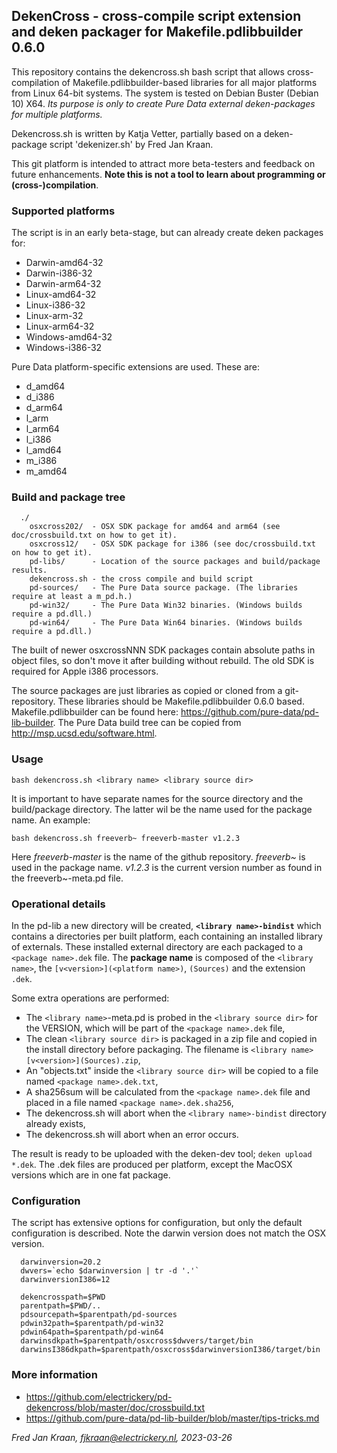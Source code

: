 ## DekenCross - cross-compile script extension and deken packager for Makefile.pdlibbuilder 0.6.0

This repository contains the dekencross.sh bash script that allows cross-compilation of Makefile.pdlibbuilder-based libraries for all major platforms from Linux 64-bit systems. The system is tested on Debian Buster (Debian 10) X64.
*Its purpose is only to create Pure Data external deken-packages for multiple platforms.*

Dekencross.sh is written by Katja Vetter, partially based on a deken-package script 'dekenizer.sh' by Fred Jan Kraan.

This git platform is intended to attract more beta-testers and feedback on future enhancements. **Note this is not a tool to learn about programming or (cross-)compilation**. 

### Supported platforms

The script is in an early beta-stage, but can already create deken packages for:

 * Darwin-amd64-32
 * Darwin-i386-32 
 * Darwin-arm64-32
 * Linux-amd64-32
 * Linux-i386-32
 * Linux-arm-32
 * Linux-arm64-32
 * Windows-amd64-32
 * Windows-i386-32

Pure Data platform-specific extensions are used. These are:

 * d_amd64
 * d_i386
 * d_arm64
 * l_arm
 * l_arm64
 * l_i386
 * l_amd64
 * m_i386
 * m_amd64

### Build and package tree

```
  ./
    osxcross202/  - OSX SDK package for amd64 and arm64 (see doc/crossbuild.txt on how to get it).
    osxcross12/   - OSX SDK package for i386 (see doc/crossbuild.txt on how to get it).
    pd-libs/      - Location of the source packages and build/package results.
    dekencross.sh - the cross compile and build script
    pd-sources/   - The Pure Data source package. (The libraries require at least a m_pd.h.)
    pd-win32/     - The Pure Data Win32 binaries. (Windows builds require a pd.dll.)
    pd-win64/     - The Pure Data Win64 binaries. (Windows builds require a pd.dll.)
```

The built of newer osxcrossNNN SDK packages contain absolute paths in object files, so don't move it after
building without rebuild. The old SDK is required for Apple i386 processors.

The source packages are just libraries as copied or cloned from a git-repository. These libraries should be Makefile.pdlibbuilder 0.6.0 based. Makefile.pdlibbuilder can be found here: https://github.com/pure-data/pd-lib-builder.
The Pure Data build tree can be copied from http://msp.ucsd.edu/software.html.

### Usage

  `bash dekencross.sh <library name> <library source dir>`

It is important to have separate names for the source directory and the build/package directory. The latter wil be the name used for the package name. An example:

  `bash dekencross.sh freeverb~ freeverb-master v1.2.3`

Here *freeverb-master* is the name of the github repository. *freeverb~* is used in the package name. *v1.2.3* is the current version number as found in the freeverb~-meta.pd file.

### Operational details

In the pd-lib a new directory will be created, **`<library name>-bindist`** which 
contains a directories per built platform, each containing an installed library of externals. 
These installed external directory are each packaged to a `<package name>.dek` file. 
The **package name** is composed of the `<library name>`, 
the `[v<version>](<platform name>)`, `(Sources)` and the extension `.dek`.

Some extra operations are performed:

 * The `<library name>`-meta.pd is probed in the `<library source dir>` for the VERSION, 
   which will be part of the `<package name>.dek` file,
 * The clean `<library source dir>` is packaged in a zip file and copied in the install 
   directory before packaging. The filename is `<library name>[v<version>](Sources).zip`, 
 * An "objects.txt" inside the `<library source dir>` will be copied to a file named 
   `<package name>.dek.txt`,
 * A sha256sum will be calculated from the `<package name>.dek` file and placed in a file 
   named `<package name>.dek.sha256`,
 * The dekencross.sh will abort when the `<library name>-bindist` directory already exists,
 * The dekencross.sh will abort when an error occurs.

The result is ready to be uploaded with the deken-dev tool; `deken upload *.dek`. The .dek files
are produced per platform, except the MacOSX versions which are in one fat package. 

### Configuration

The script has extensive options for configuration, but only the default configuration is described. Note the darwin version does not match the OSX version.

```
  darwinversion=20.2
  dwvers=`echo $darwinversion | tr -d '.'`
  darwinversionI386=12

  dekencrosspath=$PWD
  parentpath=$PWD/..
  pdsourcepath=$parentpath/pd-sources
  pdwin32path=$parentpath/pd-win32
  pdwin64path=$parentpath/pd-win64
  darwinsdkpath=$parentpath/osxcross$dwvers/target/bin
  darwinsI386dkpath=$parentpath/osxcross$darwinversionI386/target/bin
```
### More information

 * https://github.com/electrickery/pd-dekencross/blob/master/doc/crossbuild.txt
 * https://github.com/pure-data/pd-lib-builder/blob/master/tips-tricks.md

*Fred Jan Kraan, fjkraan@electrickery.nl, 2023-03-26*
